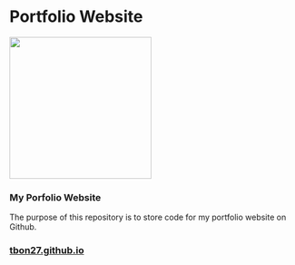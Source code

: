 # Portfolio Website
<img src="https://pbs.twimg.com/profile_images/1393262111606796289/h0E0LqE6_400x400.jpg" width="250" height="250">

### My Porfolio Website
The purpose of this repository is to store code for my portfolio website on Github.

### [tbon27.github.io](index.html)





